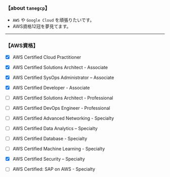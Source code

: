 ### 【about `tanegcp`】

- `AWS` や `Google Cloud` を頑張りたいです。
- AWS資格12冠を夢見てます。 

---

### 【AWS資格】

- [x] AWS Certified Cloud Practitioner
- [x] AWS Certified Solutions Architect - Associate
- [x] AWS Certified SysOps Administrator – Associate
- [x] AWS Certified Developer - Associate
- [ ] AWS Certified Solutions Architect - Professional
- [ ] AWS Certified DevOps Engineer - Professional
- [ ] AWS Certified Advanced Networking - Specialty
- [ ] AWS Certified Data Analytics – Specialty
- [ ] AWS Certified Database - Specialty
- [ ] AWS Certified Machine Learning - Specialty
- [x] AWS Certified Security – Specialty
- [ ] AWS Certified: SAP on AWS - Specialty

